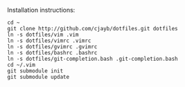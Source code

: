 Installation instructions:

	cd ~
	git clone http://github.com/cjayb/dotfiles.git dotfiles
	ln -s dotfiles/vim .vim
	ln -s dotfiles/vimrc .vimrc
	ln -s dotfiles/gvimrc .gvimrc
	ln -s dotfiles/bashrc .bashrc
    ln -s dotfiles/git-completion.bash .git-completion.bash
	cd ~/.vim
	git submodule init
	git submodule update

